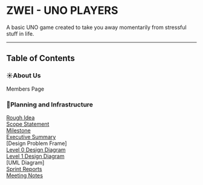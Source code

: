 # ZWEI - UNO PLAYERS

A basic UNO game created to take you away momentarily from stressful stuff in life.

---
## Table of Contents
### ☀️About Us
Members Page
### 📒Planning and Infrastructure
[Rough Idea](Documentation/RoughIdea.md)
<br>[Scope Statement](Documentation/ScopeStatement.md)
<br>[Milestone](Requirements/Milestones.md)
<br>[Executive Summary](Requirements/ExecutiveSummary.md)
<br>[Design Problem Frame]
<br>[Level 0 Design Diagram](Design/Zwei-LVL-0.drawio.pdf)
<br>[Level 1 Design Diagram](Design/Zwei-LVL-1(PVP).drawio.pdf)
<br>[UML Diagram]
<br>[Sprint Reports](Documentation/SprintReport.md)
<br>[Meeting Notes](Documentation/MeetingNotes.md)




